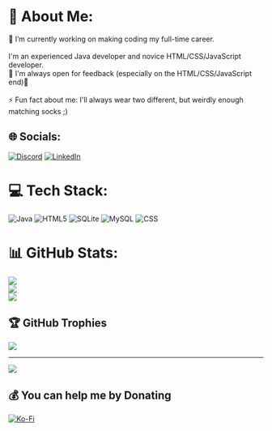 # 💫 About Me:
🔭 I’m currently working on making coding my full-time career.<br><br>I'm an experienced Java developer and novice HTML/CSS/JavaScript developer.<br>👯 I'm always open for feedback (especially on the HTML/CSS/JavaScript end)🤝 <br><br>⚡ Fun fact about me: I'll always wear two different, but weirdly enough matching socks ;)


## 🌐 Socials:
[![Discord](https://img.shields.io/badge/Discord-%237289DA.svg?logo=discord&logoColor=white)](https://discord.gg/https://discord.gg/RNhtzvsBGP) [![LinkedIn](https://img.shields.io/badge/LinkedIn-%230077B5.svg?logo=linkedin&logoColor=white)](https://linkedin.com/in/Ben-Bevaart) 

# 💻 Tech Stack:
![Java](https://img.shields.io/badge/java-%23ED8B00.svg?style=for-the-badge&logo=openjdk&logoColor=white) ![HTML5](https://img.shields.io/badge/html5-%23E34F26.svg?style=for-the-badge&logo=html5&logoColor=white) ![SQLite](https://img.shields.io/badge/sqlite-%2307405e.svg?style=for-the-badge&logo=sqlite&logoColor=white) ![MySQL](https://img.shields.io/badge/mysql-4479A1.svg?style=for-the-badge&logo=mysql&logoColor=white) ![CSS](https://img.shields.io/badge/css-%23663399?style=for-the-badge&logo=CSS
)
# 📊 GitHub Stats:
![](https://github-readme-stats.vercel.app/api?username=CraZyRc&theme=codeSTACKr&hide_border=false&include_all_commits=true&count_private=false)<br/>
![](https://github-readme-streak-stats.herokuapp.com/?user=CraZyRc&theme=codeSTACKr&hide_border=false)<br/>
![](https://github-readme-stats.vercel.app/api/top-langs/?username=CraZyRc&theme=codeSTACKr&hide_border=false&include_all_commits=true&count_private=false&layout=compact)

## 🏆 GitHub Trophies
![](https://github-profile-trophy.vercel.app/?username=CraZyRc&theme=monokai&no-frame=true&no-bg=true&margin-w=4)

---
[![](https://visitcount.itsvg.in/api?id=CraZyRc&icon=7&color=7)](https://visitcount.itsvg.in)

  ## 💰 You can help me by Donating
  [![Ko-Fi](https://img.shields.io/badge/Ko--fi-F16061?style=for-the-badge&logo=ko-fi&logoColor=white)](https://ko-fi.com/crazyrc) 

  
<!-- Proudly created with GPRM ( https://gprm.itsvg.in ) -->
